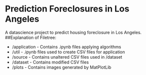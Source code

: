 # Prediction Foreclosures in Los Angeles
A datascience project to predict housing foreclosure in Los Angeles.
##Explanation of Filetree:
* /application - Contains .ipynb files applying algorithms
* /util - .ipynb files used to create CSV files for application
* /source - Contains unaltered CSV files used in /dataset
* /dataset - Contains modified CSV files
* /plots - Contains images generated by MatPlotLib
